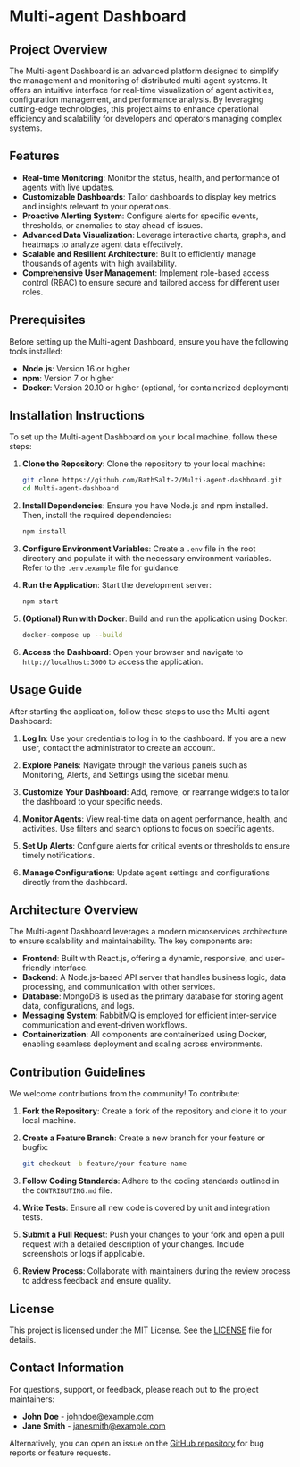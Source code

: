 # Multi-agent Dashboard

## Project Overview
The Multi-agent Dashboard is an advanced platform designed to simplify the management and monitoring of distributed multi-agent systems. It offers an intuitive interface for real-time visualization of agent activities, configuration management, and performance analysis. By leveraging cutting-edge technologies, this project aims to enhance operational efficiency and scalability for developers and operators managing complex systems.

## Features
- **Real-time Monitoring**: Monitor the status, health, and performance of agents with live updates.
- **Customizable Dashboards**: Tailor dashboards to display key metrics and insights relevant to your operations.
- **Proactive Alerting System**: Configure alerts for specific events, thresholds, or anomalies to stay ahead of issues.
- **Advanced Data Visualization**: Leverage interactive charts, graphs, and heatmaps to analyze agent data effectively.
- **Scalable and Resilient Architecture**: Built to efficiently manage thousands of agents with high availability.
- **Comprehensive User Management**: Implement role-based access control (RBAC) to ensure secure and tailored access for different user roles.

## Prerequisites
Before setting up the Multi-agent Dashboard, ensure you have the following tools installed:

- **Node.js**: Version 16 or higher
- **npm**: Version 7 or higher
- **Docker**: Version 20.10 or higher (optional, for containerized deployment)

## Installation Instructions
To set up the Multi-agent Dashboard on your local machine, follow these steps:

1. **Clone the Repository**:
   Clone the repository to your local machine:
   ```bash
   git clone https://github.com/BathSalt-2/Multi-agent-dashboard.git
   cd Multi-agent-dashboard
   ```

2. **Install Dependencies**:
   Ensure you have Node.js and npm installed. Then, install the required dependencies:
   ```bash
   npm install
   ```

3. **Configure Environment Variables**:
   Create a `.env` file in the root directory and populate it with the necessary environment variables. Refer to the `.env.example` file for guidance.

4. **Run the Application**:
   Start the development server:
   ```bash
   npm start
   ```

5. **(Optional) Run with Docker**:
   Build and run the application using Docker:
   ```bash
   docker-compose up --build
   ```

6. **Access the Dashboard**:
   Open your browser and navigate to `http://localhost:3000` to access the application.

## Usage Guide
After starting the application, follow these steps to use the Multi-agent Dashboard:

1. **Log In**:
   Use your credentials to log in to the dashboard. If you are a new user, contact the administrator to create an account.

2. **Explore Panels**:
   Navigate through the various panels such as Monitoring, Alerts, and Settings using the sidebar menu.

3. **Customize Your Dashboard**:
   Add, remove, or rearrange widgets to tailor the dashboard to your specific needs.

4. **Monitor Agents**:
   View real-time data on agent performance, health, and activities. Use filters and search options to focus on specific agents.

5. **Set Up Alerts**:
   Configure alerts for critical events or thresholds to ensure timely notifications.

6. **Manage Configurations**:
   Update agent settings and configurations directly from the dashboard.

## Architecture Overview
The Multi-agent Dashboard leverages a modern microservices architecture to ensure scalability and maintainability. The key components are:

- **Frontend**: Built with React.js, offering a dynamic, responsive, and user-friendly interface.
- **Backend**: A Node.js-based API server that handles business logic, data processing, and communication with other services.
- **Database**: MongoDB is used as the primary database for storing agent data, configurations, and logs.
- **Messaging System**: RabbitMQ is employed for efficient inter-service communication and event-driven workflows.
- **Containerization**: All components are containerized using Docker, enabling seamless deployment and scaling across environments.

## Contribution Guidelines
We welcome contributions from the community! To contribute:

1. **Fork the Repository**:
   Create a fork of the repository and clone it to your local machine.

2. **Create a Feature Branch**:
   Create a new branch for your feature or bugfix:
   ```bash
   git checkout -b feature/your-feature-name
   ```

3. **Follow Coding Standards**:
   Adhere to the coding standards outlined in the `CONTRIBUTING.md` file.

4. **Write Tests**:
   Ensure all new code is covered by unit and integration tests.

5. **Submit a Pull Request**:
   Push your changes to your fork and open a pull request with a detailed description of your changes. Include screenshots or logs if applicable.

6. **Review Process**:
   Collaborate with maintainers during the review process to address feedback and ensure quality.

## License
This project is licensed under the MIT License. See the [LICENSE](LICENSE) file for details.

## Contact Information
For questions, support, or feedback, please reach out to the project maintainers:

- **John Doe** - [johndoe@example.com](mailto:johndoe@example.com)
- **Jane Smith** - [janesmith@example.com](mailto:janesmith@example.com)

Alternatively, you can open an issue on the [GitHub repository](https://github.com/BathSalt-2/Multi-agent-dashboard) for bug reports or feature requests.